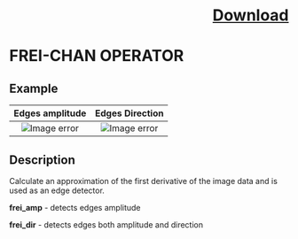 # <p align="right"><a class="github-button" aria-label="Download ntkme/github-buttons on GitHub" href="https://github.com/Balluff-BVS/TestScripts/raw/master/Filters/Edges/edges_filters.zip" data-icon="octicon-cloud-download">Download</a></p>


FREI-CHAN OPERATOR
==========

## Example

Edges amplitude             | Edges Direction
:-------------------------:|:-------------------------:
![Image error](https://github.com/Balluff-BVS/TestScripts/blob/master/Filters/Edges/Frei/frei_amp.png?raw=true)  |  ![Image error](https://github.com/Balluff-BVS/TestScripts/blob/master/Filters/Edges/Frei/frei_dir.png?raw=true)

Description
----------

Calculate an approximation of the first derivative of the image data and is used as an edge detector.

**frei_amp** - detects edges amplitude

**frei_dir** - detects edges both amplitude and direction
